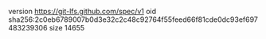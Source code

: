 version https://git-lfs.github.com/spec/v1
oid sha256:2c0eb6789007b0d3e32c2c48c92764f55feed66f81cde0dc93ef697483239306
size 14655
